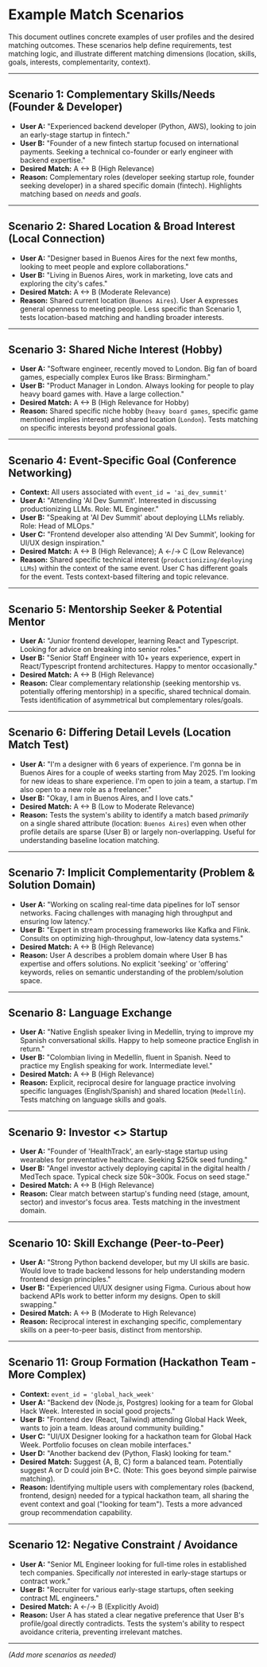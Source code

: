 # Example Match Scenarios

This document outlines concrete examples of user profiles and the desired matching outcomes. These scenarios help define requirements, test matching logic, and illustrate different matching dimensions (location, skills, goals, interests, complementarity, context).

---

## Scenario 1: Complementary Skills/Needs (Founder & Developer)

*   **User A:** "Experienced backend developer (Python, AWS), looking to join an early-stage startup in fintech."
*   **User B:** "Founder of a new fintech startup focused on international payments. Seeking a technical co-founder or early engineer with backend expertise."
*   **Desired Match:** A <-> B (High Relevance)
*   **Reason:** Complementary roles (developer seeking startup role, founder seeking developer) in a shared specific domain (fintech). Highlights matching based on *needs* and *goals*.

---

## Scenario 2: Shared Location & Broad Interest (Local Connection)

*   **User A:** "Designer based in Buenos Aires for the next few months, looking to meet people and explore collaborations."
*   **User B:** "Living in Buenos Aires, work in marketing, love cats and exploring the city's cafes."
*   **Desired Match:** A <-> B (Moderate Relevance)
*   **Reason:** Shared current location (`Buenos Aires`). User A expresses general openness to meeting people. Less specific than Scenario 1, tests location-based matching and handling broader interests.

---

## Scenario 3: Shared Niche Interest (Hobby)

*   **User A:** "Software engineer, recently moved to London. Big fan of board games, especially complex Euros like Brass: Birmingham."
*   **User B:** "Product Manager in London. Always looking for people to play heavy board games with. Have a large collection."
*   **Desired Match:** A <-> B (High Relevance for Hobby)
*   **Reason:** Shared specific niche hobby (`heavy board games`, specific game mentioned implies interest) and shared location (`London`). Tests matching on specific interests beyond professional goals.

---

## Scenario 4: Event-Specific Goal (Conference Networking)

*   **Context:** All users associated with `event_id = 'ai_dev_summit'`
*   **User A:** "Attending 'AI Dev Summit'. Interested in discussing productionizing LLMs. Role: ML Engineer."
*   **User B:** "Speaking at 'AI Dev Summit' about deploying LLMs reliably. Role: Head of MLOps."
*   **User C:** "Frontend developer also attending 'AI Dev Summit', looking for UI/UX design inspiration."
*   **Desired Match:** A <-> B (High Relevance); A <-/-> C (Low Relevance)
*   **Reason:** Shared specific technical interest (`productionizing/deploying LLMs`) within the context of the same event. User C has different goals for the event. Tests context-based filtering and topic relevance.

---

## Scenario 5: Mentorship Seeker & Potential Mentor

*   **User A:** "Junior frontend developer, learning React and Typescript. Looking for advice on breaking into senior roles."
*   **User B:** "Senior Staff Engineer with 10+ years experience, expert in React/Typescript frontend architectures. Happy to mentor occasionally."
*   **Desired Match:** A <-> B (High Relevance)
*   **Reason:** Clear complementary relationship (seeking mentorship vs. potentially offering mentorship) in a specific, shared technical domain. Tests identification of asymmetrical but complementary roles/goals.

---

## Scenario 6: Differing Detail Levels (Location Match Test)

*   **User A:** "I'm a designer with 6 years of experience. I'm gonna be in Buenos Aires for a couple of weeks starting from May 2025. I'm looking for new ideas to share experience. I'm open to join a team, a startup. I'm also open to a new role as a freelancer."
*   **User B:** "Okay, I am in Buenos Aires, and I love cats."
*   **Desired Match:** A <-> B (Low to Moderate Relevance)
*   **Reason:** Tests the system's ability to identify a match based *primarily* on a single shared attribute (location: `Buenos Aires`) even when other profile details are sparse (User B) or largely non-overlapping. Useful for understanding baseline location matching.

---

## Scenario 7: Implicit Complementarity (Problem & Solution Domain)

*   **User A:** "Working on scaling real-time data pipelines for IoT sensor networks. Facing challenges with managing high throughput and ensuring low latency."
*   **User B:** "Expert in stream processing frameworks like Kafka and Flink. Consults on optimizing high-throughput, low-latency data systems."
*   **Desired Match:** A <-> B (High Relevance)
*   **Reason:** User A describes a problem domain where User B has expertise and offers solutions. No explicit 'seeking' or 'offering' keywords, relies on semantic understanding of the problem/solution space.

---

## Scenario 8: Language Exchange

*   **User A:** "Native English speaker living in Medellín, trying to improve my Spanish conversational skills. Happy to help someone practice English in return."
*   **User B:** "Colombian living in Medellín, fluent in Spanish. Need to practice my English speaking for work. Intermediate level."
*   **Desired Match:** A <-> B (High Relevance)
*   **Reason:** Explicit, reciprocal desire for language practice involving specific languages (English/Spanish) and shared location (`Medellín`). Tests matching on language skills and goals.

---

## Scenario 9: Investor <> Startup

*   **User A:** "Founder of 'HealthTrack', an early-stage startup using wearables for preventative healthcare. Seeking $250k seed funding."
*   **User B:** "Angel investor actively deploying capital in the digital health / MedTech space. Typical check size $50k-$300k. Focus on seed stage."
*   **Desired Match:** A <-> B (High Relevance)
*   **Reason:** Clear match between startup's funding need (stage, amount, sector) and investor's focus area. Tests matching in the investment domain.

---

## Scenario 10: Skill Exchange (Peer-to-Peer)

*   **User A:** "Strong Python backend developer, but my UI skills are basic. Would love to trade backend lessons for help understanding modern frontend design principles."
*   **User B:** "Experienced UI/UX designer using Figma. Curious about how backend APIs work to better inform my designs. Open to skill swapping."
*   **Desired Match:** A <-> B (Moderate to High Relevance)
*   **Reason:** Reciprocal interest in exchanging specific, complementary skills on a peer-to-peer basis, distinct from mentorship.

---

## Scenario 11: Group Formation (Hackathon Team - More Complex)

*   **Context:** `event_id = 'global_hack_week'`
*   **User A:** "Backend dev (Node.js, Postgres) looking for a team for Global Hack Week. Interested in social good projects."
*   **User B:** "Frontend dev (React, Tailwind) attending Global Hack Week, wants to join a team. Ideas around community building."
*   **User C:** "UI/UX Designer looking for a hackathon team for Global Hack Week. Portfolio focuses on clean mobile interfaces."
*   **User D:** "Another backend dev (Python, Flask) looking for team."
*   **Desired Match:** Suggest {A, B, C} form a balanced team. Potentially suggest A or D could join B+C. (Note: This goes beyond simple pairwise matching).
*   **Reason:** Identifying multiple users with complementary roles (backend, frontend, design) needed for a typical hackathon team, all sharing the event context and goal ("looking for team"). Tests a more advanced group recommendation capability.

---

## Scenario 12: Negative Constraint / Avoidance

*   **User A:** "Senior ML Engineer looking for full-time roles in established tech companies. Specifically *not* interested in early-stage startups or contract work."
*   **User B:** "Recruiter for various early-stage startups, often seeking contract ML engineers."
*   **Desired Match:** A <-/-> B (Explicitly Avoid)
*   **Reason:** User A has stated a clear negative preference that User B's profile/goal directly contradicts. Tests the system's ability to respect avoidance criteria, preventing irrelevant matches.

---

*(Add more scenarios as needed)* 